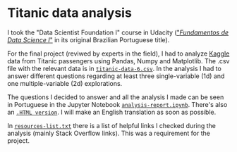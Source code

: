 # Titanic data analysis

I took the "Data Scientist Foundation I" course in Udacity 
(["*Fundamentos de Data Science I*"](https://br.udacity.com/course/fundamentos-data-science-i-python--nd110) in its original Brazilian Portuguese title).

For the final project (reviwed by experts in the field), I had to analyze [Kaggle](https://www.kaggle.com/c/titanic/data) data from Titanic passengers using Pandas, Numpy and Matplotlib. The .csv file with the relevant data is in [`titanic-data-6.csv`](https://github.com/pedrohasantiago/udacity-titanic/blob/master/titanic-data-6.csv).
In the analysis I had to answer different questions regarding at least three single-variable (1d) and one multiple-variable (2d) explorations.

The questions I decided to answer and all the analysis I made can be seen in Portuguese in the Jupyter Notebook [`analysis-report.ipynb`](https://github.com/pedrohasantiago/udacity-titanic/blob/master/analysis-report.ipynb). There's also an [`.HTML version`](https://github.com/pedrohasantiago/udacity-titanic/blob/master/analysis-report.html). I will make an 
English translation as soon as possible.

In [`resources-list.txt`](https://github.com/pedrohasantiago/udacity-titanic/blob/master/resources-list.txt) there is a list of helpful links I checked during the analysis (mainly Stack Overflow links). This was a requirement for the project.
